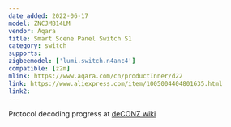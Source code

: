 ```yaml
---
date_added: 2022-06-17
model: ZNCJMB14LM
vendor: Aqara
title: Smart Scene Panel Switch S1 
category: switch
supports: 
zigbeemodel: ['lumi.switch.n4anc4']
compatible: [z2m]
mlink: https://www.aqara.com/cn/productInner/d22
link: https://www.aliexpress.com/item/1005004404801635.html
link2: 
---
```


Protocol decoding progress at [deCONZ wiki](https://github.com/dresden-elektronik/deconz-rest-plugin/wiki/Aqara-S1-Smart-Scene-Panel-Protocol)
